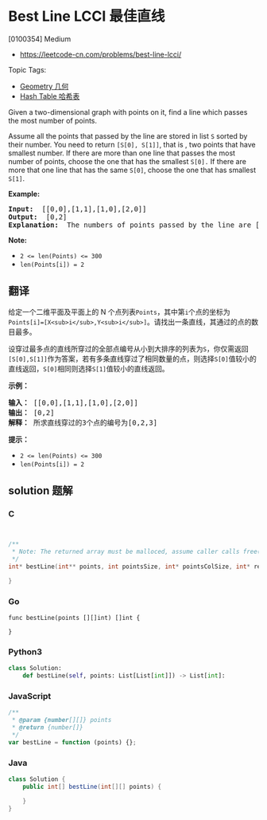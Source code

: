 # Best Line LCCI 最佳直线

[0100354] Medium

- https://leetcode-cn.com/problems/best-line-lcci/

Topic Tags:

- [Geometry 几何](https://leetcode-cn.com/tag/geometry/)
- [Hash Table 哈希表](https://leetcode-cn.com/tag/hash-table/)

Given a two-dimensional graph with points on it, find a line which passes the most number of points.

Assume all the points that passed by the line are stored in list `S` sorted by their number. You need to return `[S[0], S[1]]`, that is , two points that have smallest number. If there are more than one line that passes the most number of points, choose the one that has the smallest `S[0].` If there are more that one line that has the same `S[0]`, choose the one that has smallest `S[1]`.

**Example:**

<pre><strong>Input: </strong> [[0,0],[1,1],[1,0],[2,0]]
<strong>Output: </strong> [0,2]
<strong>Explanation: </strong> The numbers of points passed by the line are [0,2,3].
</pre>

**Note:**

- `2 <= len(Points) <= 300`
- `len(Points[i]) = 2`

## 翻译

给定一个二维平面及平面上的 N 个点列表`Points`，其中第`i`个点的坐标为`Points[i]=[X<sub>i</sub>,Y<sub>i</sub>]`。请找出一条直线，其通过的点的数目最多。

设穿过最多点的直线所穿过的全部点编号从小到大排序的列表为`S`，你仅需返回`[S[0],S[1]]`作为答案，若有多条直线穿过了相同数量的点，则选择`S[0]`值较小的直线返回，`S[0]`相同则选择`S[1]`值较小的直线返回。

**示例：**

<pre><strong>输入：</strong> [[0,0],[1,1],[1,0],[2,0]]
<strong>输出：</strong> [0,2]
<strong>解释：</strong> 所求直线穿过的3个点的编号为[0,2,3]
</pre>

**提示：**

- `2 <= len(Points) <= 300`
- `len(Points[i]) = 2`

## solution 题解

### C

```c


/**
 * Note: The returned array must be malloced, assume caller calls free().
 */
int* bestLine(int** points, int pointsSize, int* pointsColSize, int* returnSize){

}


```

### Go

```golang
func bestLine(points [][]int) []int {

}
```

### Python3

```python
class Solution:
    def bestLine(self, points: List[List[int]]) -> List[int]:
```

### JavaScript

```javascript
/**
 * @param {number[][]} points
 * @return {number[]}
 */
var bestLine = function (points) {};
```

### Java

```java
class Solution {
    public int[] bestLine(int[][] points) {

    }
}
```
